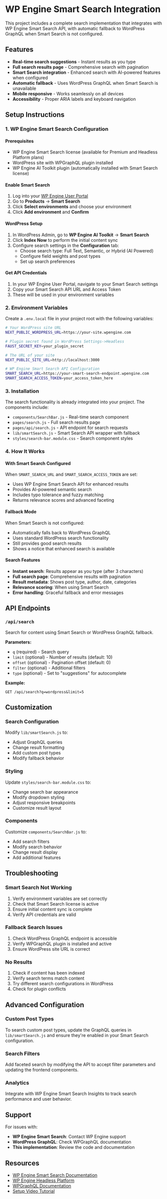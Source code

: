 # WP Engine Smart Search Integration

This project includes a complete search implementation that integrates with WP Engine Smart Search API, with automatic fallback to WordPress GraphQL when Smart Search is not configured.

## Features

- **Real-time search suggestions** - Instant results as you type
- **Full search results page** - Comprehensive search with pagination
- **Smart Search integration** - Enhanced search with AI-powered features when configured
- **Automatic fallback** - Uses WordPress GraphQL when Smart Search is unavailable
- **Mobile responsive** - Works seamlessly on all devices
- **Accessibility** - Proper ARIA labels and keyboard navigation

## Setup Instructions

### 1. WP Engine Smart Search Configuration

#### Prerequisites
- WP Engine Smart Search license (available for Premium and Headless Platform plans)
- WordPress site with WPGraphQL plugin installed
- WP Engine AI Toolkit plugin (automatically installed with Smart Search license)

#### Enable Smart Search
1. Log into your [WP Engine User Portal](https://my.wpengine.com)
2. Go to **Products** → **Smart Search**
3. Click **Select environments** and choose your environment
4. Click **Add environment** and **Confirm**

#### WordPress Setup
1. In WordPress Admin, go to **WP Engine AI Toolkit** → **Smart Search**
2. Click **Index Now** to perform the initial content sync
3. Configure search settings in the **Configuration** tab:
   - Choose search type: Full Text, Semantic, or Hybrid (AI Powered)
   - Configure field weights and post types
   - Set up search preferences

#### Get API Credentials
1. In your WP Engine User Portal, navigate to your Smart Search settings
2. Copy your Smart Search API URL and Access Token
3. These will be used in your environment variables

### 2. Environment Variables

Create a `.env.local` file in your project root with the following variables:

```bash
# Your WordPress site URL
NEXT_PUBLIC_WORDPRESS_URL=https://your-site.wpengine.com

# Plugin secret found in WordPress Settings->Headless
FAUST_SECRET_KEY=your_plugin_secret

# The URL of your site
NEXT_PUBLIC_SITE_URL=http://localhost:3000

# WP Engine Smart Search API Configuration
SMART_SEARCH_URL=https://your-smart-search-endpoint.wpengine.com
SMART_SEARCH_ACCESS_TOKEN=your_access_token_here
```

### 3. Installation

The search functionality is already integrated into your project. The components include:

- `components/SearchBar.js` - Real-time search component
- `pages/search.js` - Full search results page
- `pages/api/search.js` - API endpoint for search requests
- `lib/smartSearch.js` - Smart Search API wrapper with fallback
- `styles/search-bar.module.css` - Search component styles

### 4. How It Works

#### With Smart Search Configured
When `SMART_SEARCH_URL` and `SMART_SEARCH_ACCESS_TOKEN` are set:
- Uses WP Engine Smart Search API for enhanced results
- Provides AI-powered semantic search
- Includes typo tolerance and fuzzy matching
- Returns relevance scores and advanced faceting

#### Fallback Mode
When Smart Search is not configured:
- Automatically falls back to WordPress GraphQL
- Uses standard WordPress search functionality
- Still provides good search results
- Shows a notice that enhanced search is available

#### Search Features
- **Instant search**: Results appear as you type (after 3 characters)
- **Full search page**: Comprehensive results with pagination
- **Result metadata**: Shows post type, author, date, categories
- **Relevance scoring**: When using Smart Search
- **Error handling**: Graceful fallback and error messages

## API Endpoints

### `/api/search`

Search for content using Smart Search or WordPress GraphQL fallback.

**Parameters:**
- `q` (required) - Search query
- `limit` (optional) - Number of results (default: 10)
- `offset` (optional) - Pagination offset (default: 0)
- `filter` (optional) - Additional filters
- `type` (optional) - Set to "suggestions" for autocomplete

**Example:**
```
GET /api/search?q=wordpress&limit=5
```

## Customization

### Search Configuration
Modify `lib/smartSearch.js` to:
- Adjust GraphQL queries
- Change result formatting
- Add custom post types
- Modify fallback behavior

### Styling
Update `styles/search-bar.module.css` to:
- Change search bar appearance
- Modify dropdown styling
- Adjust responsive breakpoints
- Customize result layout

### Components
Customize `components/SearchBar.js` to:
- Add search filters
- Modify search behavior
- Change result display
- Add additional features

## Troubleshooting

### Smart Search Not Working
1. Verify environment variables are set correctly
2. Check that Smart Search license is active
3. Ensure initial content sync is complete
4. Verify API credentials are valid

### Fallback Search Issues
1. Check WordPress GraphQL endpoint is accessible
2. Verify WPGraphQL plugin is installed and active
3. Ensure WordPress site URL is correct

### No Results
1. Check if content has been indexed
2. Verify search terms match content
3. Try different search configurations in WordPress
4. Check for plugin conflicts

## Advanced Configuration

### Custom Post Types
To search custom post types, update the GraphQL queries in `lib/smartSearch.js` and ensure they're enabled in your Smart Search configuration.

### Search Filters
Add faceted search by modifying the API to accept filter parameters and updating the frontend components.

### Analytics
Integrate with WP Engine Smart Search Insights to track search performance and user behavior.

## Support

For issues with:
- **WP Engine Smart Search**: Contact WP Engine support
- **WordPress GraphQL**: Check WPGraphQL documentation
- **This implementation**: Review the code and documentation

## Resources

- [WP Engine Smart Search Documentation](https://wpengine.com/support/wp-engine-smart-search/)
- [WP Engine Headless Platform](https://wpengine.com/headless-wordpress/)
- [WPGraphQL Documentation](https://www.wpgraphql.com/)
- [Setup Video Tutorial](https://www.youtube.com/watch?v=Gc1WFvp9ezk)
